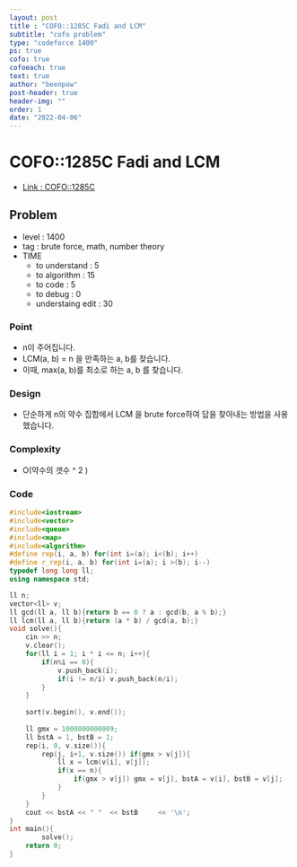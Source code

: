 ```yaml
---
layout: post
title : "COFO::1285C Fadi and LCM"
subtitle: "cofo problem"
type: "codeforce 1400"
ps: true
cofo: true
cofoeach: true
text: true
author: "beenpow"
post-header: true
header-img: ""
order: 1
date: "2022-04-06"
---
```

# COFO::1285C Fadi and LCM
- [Link : COFO::1285C](https://codeforces.com/problemset/problem/1285/C)


## Problem 

- level : 1400
- tag : brute force, math, number theory
- TIME
  - to understand    : 5
  - to algorithm     : 15
  - to code          : 5
  - to debug         : 0
  - understaing edit : 30

### Point
- n이 주어집니다.
- LCM(a, b) = n 을 만족하는 a, b를 찾습니다.
- 이때, max(a, b)를 최소로 하는 a, b 를 찾습니다.

### Design
- 단순하게 n의 약수 집합에서 LCM 을 brute force하여 답을 찾아내는 방법을 사용했습니다.

### Complexity
- O(약수의 갯수 ^ 2 ) 

### Code

```cpp
#include<iostream>
#include<vector>
#include<queue>
#include<map>
#include<algorithm>
#define rep(i, a, b) for(int i=(a); i<(b); i++)
#define r_rep(i, a, b) for(int i=(a); i >(b); i--)
typedef long long ll;
using namespace std;

ll n;
vector<ll> v;
ll gcd(ll a, ll b){return b == 0 ? a : gcd(b, a % b);}
ll lcm(ll a, ll b){return (a * b) / gcd(a, b);}
void solve(){
    cin >> n;
    v.clear();
    for(ll i = 1; i * i <= n; i++){
        if(n%i == 0){
            v.push_back(i);
            if(i != n/i) v.push_back(n/i);
        }
    }
    
    sort(v.begin(), v.end());
    
    ll gmx = 1000000000009;
    ll bstA = 1, bstB = 1;
    rep(i, 0, v.size()){
        rep(j, i+1, v.size()) if(gmx > v[j]){
            ll x = lcm(v[i], v[j]);
            if(x == n){
                if(gmx > v[j]) gmx = v[j], bstA = v[i], bstB = v[j];
            }
        }
    }
    cout << bstA << " "  << bstB     << '\n';
}
int main(){
        solve();
    return 0;
}
```
